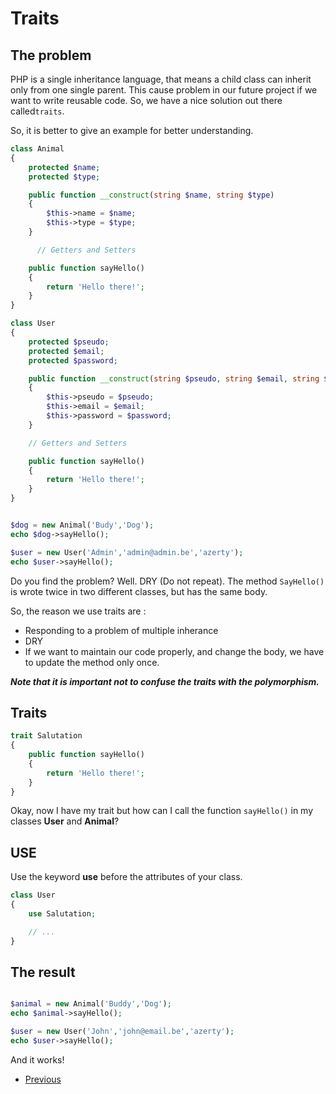 # Traits

## The problem
PHP is a single inheritance language, that means a child class can inherit only from one single parent. This cause problem in our future project if we want to write reusable code. So, we have a nice solution out there called```traits```.

So, it is better to give an example for better understanding.

```php
class Animal 
{
    protected $name;
    protected $type;

    public function __construct(string $name, string $type)
    {
        $this->name = $name;
        $this->type = $type;
    }

      // Getters and Setters 

    public function sayHello()
    {
        return 'Hello there!';
    }
}

class User
{
    protected $pseudo;
    protected $email;
    protected $password;

    public function __construct(string $pseudo, string $email, string $password)
    {
        $this->pseudo = $pseudo;
        $this->email = $email;
        $this->password = $password;
    }

    // Getters and Setters 

    public function sayHello()
    {
        return 'Hello there!';
    }
}


$dog = new Animal('Budy','Dog');
echo $dog->sayHello();

$user = new User('Admin','admin@admin.be','azerty');
echo $user->sayHello();
```

Do you find the problem? Well. DRY (Do not repeat). The method ```SayHello()``` is wrote twice in two different classes, but has the same body.

So, the reason we use traits are :
- Responding to a problem of multiple inherance 
- DRY
- If we want to maintain our code properly, and change the body, we have to update the method only once. 

***Note that it is important not to confuse the traits with the polymorphism.***

## Traits
```php
trait Salutation
{
    public function sayHello()
    {
        return 'Hello there!';
    }
}
```
Okay, now I have my trait but how can I call the function ```sayHello()``` in my classes **User** and **Animal**? 

## USE

Use the keyword **use** before the attributes of your class.

```php
class User
{
    use Salutation;

    // ...
}

```

## The result

```php

$animal = new Animal('Buddy','Dog');
echo $animal->sayHello();

$user = new User('John','john@email.be','azerty');
echo $user->sayHello();

```

And it works!

- [Previous](../07.interface/readme.md)